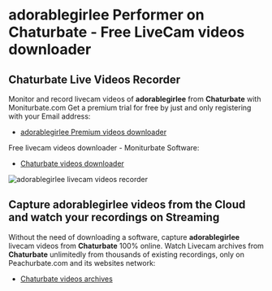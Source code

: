 # adorablegirlee Performer on Chaturbate - Free LiveCam videos downloader

## Chaturbate Live Videos Recorder

Monitor and record livecam videos of **adorablegirlee** from **Chaturbate** with Moniturbate.com
Get a premium trial for free by just and only registering with your Email address:
* [adorablegirlee Premium videos downloader](https://moniturbate.com/request-demo-licence-key.html)

Free livecam videos downloader - Moniturbate Software:
* [Chaturbate videos downloader](https://moniturbate.com/moniturbate-download-software.html)

![adorablegirlee livecam videos recorder](https://peachurnet.com/templates/moniturbate-software.png)


## Capture adorablegirlee videos from the Cloud and watch your recordings on Streaming

Without the need of downloading a software, capture **adorablegirlee** livecam videos from **Chaturbate** 100% online.
Watch Livecam archives from **Chaturbate** unlimitedly from thousands of existing recordings, only on Peachurbate.com and its websites network:
* [Chaturbate videos archives](https://peachurnet.com/)